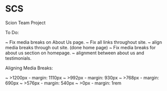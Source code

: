 # SCS
Scion Team Project

To Do:

~ Fix media breaks on About Us page.
~ Fix all links throughout site.
~ align media breaks through out site. (done home page)
~ Fix media breaks for about us section on homepage.
~ alignment between about us and testimonials.


Aligning Media Breaks:

~ >1200px - margin: 1110px
~ >992px  - margin: 930px
~ >768px  - margin: 690px
~ >576px  - margin: 540px
~ >0px    - margin: 1rem
